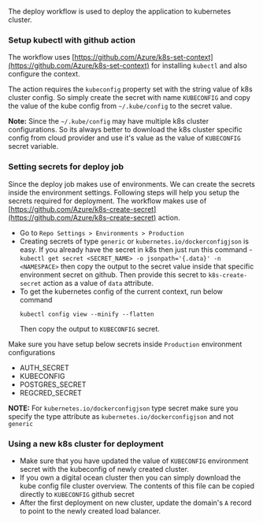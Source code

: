 The deploy workflow is used to deploy the application to kubernetes cluster.

### Setup kubectl with github action
The workflow uses [https://github.com/Azure/k8s-set-context](https://github.com/Azure/k8s-set-context) for installing `kubectl` and also configure the context.

The action requires the `kubeconfig` property set with the string value of k8s cluster config. So simply create the secret with name `KUBECONFIG` and copy the value of the kube config from `~/.kube/config` to the secret value. 

**Note:** Since the `~/.kube/config` may have multiple k8s cluster configurations. So its always better to download the k8s cluster specific config from cloud provider and use it's value as the value of `KUBECONFIG` secret variable. 

### Setting secrets for deploy job
Since the deploy job makes use of environments. We can create the secrets inside the environment settings. Following steps will help you setup the secrets required for deployment.
The workflow makes use of [https://github.com/Azure/k8s-create-secret](https://github.com/Azure/k8s-create-secret) action.
* Go to `Repo Settings > Environments > Production`
* Creating secrets of type `generic` or `kubernetes.io/dockerconfigjson` is easy. If you already have the secret in k8s then just run this command - `kubectl get secret <SECRET_NAME> -o jsonpath='{.data}' -n <NAMESPACE>` then copy the output to the secret value inside that specific environment secret on github. Then provide this secret to `k8s-create-secret` action as a value of `data` attribute.
* To get the kubernetes config of the current context, run below command
  ```
  kubectl config view --minify --flatten
  ```
  Then copy the output to `KUBECONFIG` secret.

Make sure you have setup below secrets inside `Production` environment configurations
- AUTH_SECRET
- KUBECONFIG
- POSTGRES_SECRET
- REGCRED_SECRET

**NOTE:** For `kubernetes.io/dockerconfigjson` type secret make sure you specify the type attribute as `kubernetes.io/dockerconfigjson` and not `generic`

### Using a new k8s cluster for deployment
* Make sure that you have updated the value of `KUBECONFIG` environment secret with the kubeconfig of newly created cluster.
* If you own a digital ocean cluster then you can simply download the kube config file cluster overview. The contents of this file can be copied directly to `KUBECONFIG` github secret
* After the first deployment on new cluster, update the domain's `A` record to point to the newly created load balancer.

